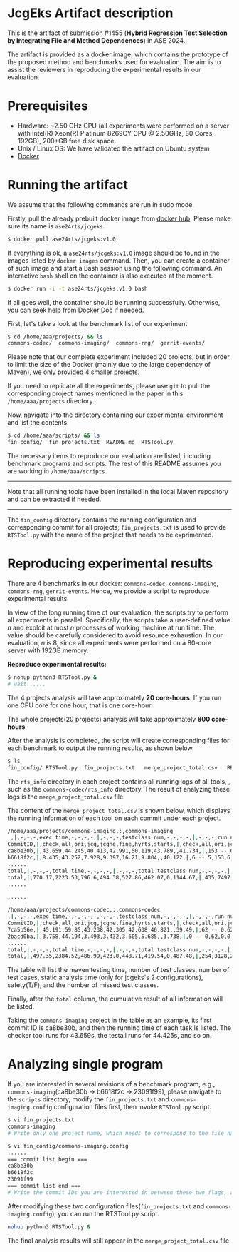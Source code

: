 # JcgEks Artifact description
This is the artifact of submission #1455 (**Hybrid Regression Test Selection by Integrating File and Method 
  Dependences**) in ASE 2024. 

The artifact is provided as a docker image, which contains the prototype of the proposed method and benchmarks used for evaluation. The aim is to assist the reviewers in reproducing the experimental results in our evaluation.

# Prerequisites
+ Hardware: ~2.50 GHz CPU (all experiments were performed on a server with Intel(R) Xeon(R) Platinum 8269CY CPU @ 2.50GHz, 80 Cores, 192GB), 200+GB free disk space.
+ Unix / Linux OS: We have validated the artifact on Ubuntu system
+ [Docker](https://www.docker.com/pricing/)

# Running the artifact
We assume that the following commands are run in sudo mode. 

Firstly, pull the already prebuilt docker image from [docker hub](https://hub.docker.com/r/ase24rts/jcgeks/tags). Please make sure its name is `ase24rts/jcgeks`.
```sh
$ docker pull ase24rts/jcgeks:v1.0
```

If everything is ok, a `ase24rts/jcgeks:v1.0` image should be found in the images listed by `docker images` command. Then, you can create a container of such image and start a Bash session using the following command. An interactive `bash` shell on the container is also executed at the moment.
```sh
$ docker run -i -t ase24rts/jcgeks:v1.0 bash
```

If all goes well, the container should be running successfully. Otherwise, you can seek help from [Docker Doc](https://docs.docker.com/) if needed. 

First, let's take a look at the benchmark list of our experiment
```sh
$ cd /home/aaa/projects/ && ls
commons-codec/  commons-imaging/  commons-rng/  gerrit-events/
```

Please note that our complete experiment included 20 projects, but in order to limit the size of the Docker (mainly due to the large dependency of Maven), we only provided 4 smaller projects. 

If you need to replicate all the experiments, please use `git` to pull the corresponding project names mentioned in the paper in this `/home/aaa/projects` directory.

Now, navigate into the directory containing our experimental environment and list the contents. 
```sh
$ cd /home/aaa/scripts/ && ls
fin_config/  fin_projects.txt  README.md  RTSTool.py
```
The necessary items to reproduce our evaluation are listed, including benchmark programs and scripts. The rest of this README assumes you are working in `/home/aaa/scripts`.

***
Note that all running tools have been installed in the local Maven repository and can be extracted if needed.
***

The `fin_config` directory contains the running configuration and corresponding commit for all projects; `fin_projects.txt` is used to provide `RTSTool.py` with the name of the project that needs to be exprimented.

# Reproducing experimental results

There are 4 benchmarks in our docker: `commons-codec`, `commons-imaging`, `commons-rng`, `gerrit-events`. Hence, we provide a script to reproduce experimental results. 

In view of the long running time of our evaluation, the scripts try to perform all experiments in parallel. Specifically, the scripts take a user-defined value *n* and exploit at most *n* processes of working machine at run time. The value should be carefully considered to avoid resource exhaustion. In our evaluation, *n* is 8, since all experiments were performed on a 80-core server with 192GB memory.

**Reproduce experimental results:**

```bash
$ nohup python3 RTSTool.py &  
# wait......
```

The 4 projects analysis will take approximately **20 core-hours**. If you run one CPU core for one hour, that is one core-hour. 

The whole projects(20 projects) analysis will take approximately **800 core-hours**.

After the analysis is completed, the script will create corresponding files for each benchmark to output the running results, as shown below.

```bash
$ ls
fin_config/ RTSTool.py  fin_projects.txt   merge_project_total.csv   README.md
```

The `rts_info` directory in each project contains all running logs of all tools, , such as the `commons-codec/rts_info` directory. The result of analyzing these logs is the `merge_project_total.csv` file.

The content of the `merge_project_total.csv` is shown below, which displays the running information of each tool on each commit under each project.

```bash
/home/aaa/projects/commons-imaging,:,commons-imaging
 ,|,-,-,-,exec time,-,-,-,-,|,-,-,-,testclass num,-,-,-,-,|,-,-,-,run num,-,-,-,-,|, ,jcg callgraph time,|,-,-,-,soundness,-,-,|,-,-,-,lost set,-,-,|
CommitID,|,check,all,ori,jcg,jcgne,fine,hyrts,starts,|,check,all,ori,jcg,jcgne,fine,hyrts,starts,|,check,all,ori,jcg,jcgne,fine,hyrts,starts,|,jcg time,jcgnetime,|,ori,jcg,jcgne,fine,hyrts,starts,|,ori,jcg,jcgne,fine,hyrts,starts,|
ca8be30b,|,43.659,44.245,40.413,42.991,50.119,43.789,,41.734,|,153 -- 0,153,153,153,153,153,0,153,|,979,979,979,979,979,979,,979,|,1.29,1.343,|,True,True,True,True,True,True,|,0,0,0,0,0,0,|,N/A,N/A,N/A,N/A,N/A,N/A,|,0
b6618f2c,|,8.435,43.252,7.928,9.397,16.21,9.804,,40.122,|,6 -- 5,153,6,6,6,6,0,80,|,19,979,19,19,19,19,,764,|,2.612,3.526,|,True,True,True,True,False,True,|,0,0,0,0,5,0,|,0.0,0.0,0.0,0.0,100.0,0.0,|,5
......
total,|,-,-,-,total time,-,-,-,-,|,-,-,-,total testclass num,-,-,-,-,|,-,-,-,total run num,-,-,-,-,|,total jcg time,-,|,-,-,total lost num,-,-,-,|
total,|,770.17,2223.53,796.6,494.38,527.86,462.07,0,1144.67,|,435,7497,435,198,198,194,0,2061,|,5090,47971,5090,2136,2136,2068,0,19565,|,89.27,90.63,|,0,0,0,1,85,0,|
......

......

/home/aaa/projects/commons-codec,:,commons-codec
,|,-,-,-,exec time,-,-,-,-,|,-,-,-,testclass num,-,-,-,-,|,-,-,-,run num,-,-,-,-,|, ,jcg callgraph time,|,-,-,-,soundness,-,-,|,-,-,-,lost set,-,-,|
CommitID,|,check,all,ori,jcg,jcgne,fine,hyrts,starts,|,check,all,ori,jcg,jcgne,fine,hyrts,starts,|,check,all,ori,jcg,jcgne,fine,hyrts,starts,|,jcg time,jcgne time,|,ori,jcg,jcgne,fine,hyrts,starts,|,ori,jcg,jcgne,fine,hyrts,starts,|
7ca5b56e,|,45.191,59.85,43.238,42.305,42.638,46.821,,39.49,|,62 -- 0,62,62,62,62,62,0,62,|,1156,1156,1156,1156,1156,1156,,1156,|,0.844,0.753,|,True,True,True,True,True,True,|,0,0,0,0,0,0,|,N/A,N/A,N/A,N/A,N/A,N/A,|,0
2bacd0ba,|,3.758,44.194,3.493,3.432,3.605,5.685,,3.738,|,0 -- 0,62,0,0,0,0,0,0,|,0,1156,0,0,0,0,,0,|,0.0,0.0,|,True,True,True,True,True,True,|,0,0,0,0,0,0,|,N/A,N/A,N/A,N/A,N/A,N/A,|,0
......
total,|,-,-,-,total time,-,-,-,-,|,-,-,-,total testclass num,-,-,-,-,|,-,-,-,total run num,-,-,-,-,|,total jcg time,-,|,-,-,total lost num,-,-,-,|
total,|,497.35,2384.52,486.99,423.0,448.71,419.54,0,487.48,|,254,3128,254,179,179,169,0,395,|,6308,61144,6308,4694,4694,4453,0,8909,|,41.54,42.64,|,0,0,0,1,138,0,|

```

The table will list the maven testing time, number of test classes, number of test cases, static analysis time (only for jcgeks's 2 configurations), safety(T/F), and the number of missed test classes.

Finally, after the `total` column, the cumulative result of all information will be listed.

Taking the `commons-imaging` project in the table as an example, its first commit ID is ca8be30b, and then the running time of each task is listed. The checker tool runs for 43.659s, the testall runs for 44.425s, and so on.

# Analyzing single program
If you are interested in several revisions of a benchmark program, e.g., `commons-imaging`(ca8be30b -> b6618f2c -> 23091f99), please navigate to the `scripts` directory, modify the `fin_projects.txt` and `commons-imaging.config` configuration files first, then invoke `RTSTool.py` script.

```bash
$ vi fin_projects.txt
commons-imaging
# Write only one project name, which needs to correspond to the file name in fin_config/

$ vi fin_config/commons-imaging.config
......
=== commit list begin ===
ca8be30b
b6618f2c
23091f99
=== commit list end ===
# Write the commit IDs you are interested in between these two flags, allowing you to write any ID and execute it in order from top to bottom
```

After modifying these two configuration files(`fin_projects.txt` and `commons-imaging.config`), you can run the RTSTool.py script.

```bash
nohup python3 RTSTool.py &
```

The final analysis results will still appear in the `merge_project_total.csv` file
